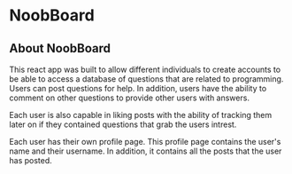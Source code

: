 # NoobBoard

## About NoobBoard

This react app was built to allow different individuals to create accounts to be able to access a database of questions that are related to programming. Users can post questions for help. In addition, users have the ability to comment on other questions to provide other users with answers. 

Each user is also capable in liking posts with the ability of tracking them later on if they contained questions that grab the users intrest. 

Each user has their own profile page. This profile page contains the user's name and their username. In addition, it contains all the posts that the user has posted. 


